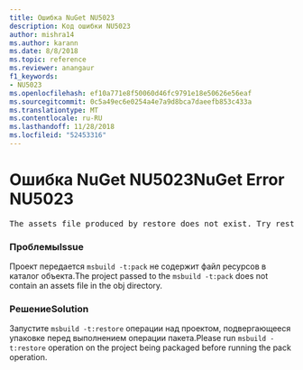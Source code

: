 ```yaml
---
title: Ошибка NuGet NU5023
description: Код ошибки NU5023
author: mishra14
ms.author: karann
ms.date: 8/8/2018
ms.topic: reference
ms.reviewer: anangaur
f1_keywords:
- NU5023
ms.openlocfilehash: ef10a771e8f50060d46fc9791e18e50626e56eaf
ms.sourcegitcommit: 0c5a49ec6e0254a4e7a9d8bca7daeefb853c433a
ms.translationtype: MT
ms.contentlocale: ru-RU
ms.lasthandoff: 11/28/2018
ms.locfileid: "52453316"
---
```

# <a name="nuget-error-nu5023"></a><span data-ttu-id="625bb-103">Ошибка NuGet NU5023</span><span class="sxs-lookup"><span data-stu-id="625bb-103">NuGet Error NU5023</span></span>
<pre>The assets file produced by restore does not exist. Try restoring the project again. The expected location of the assets file is F:\project\obj\project.assets.json.</pre>

### <a name="issue"></a><span data-ttu-id="625bb-104">Проблемы</span><span class="sxs-lookup"><span data-stu-id="625bb-104">Issue</span></span>

<span data-ttu-id="625bb-105">Проект передается `msbuild -t:pack` не содержит файл ресурсов в каталог объекта.</span><span class="sxs-lookup"><span data-stu-id="625bb-105">The project passed to the `msbuild -t:pack` does not contain an assets file in the obj directory.</span></span>


### <a name="solution"></a><span data-ttu-id="625bb-106">Решение</span><span class="sxs-lookup"><span data-stu-id="625bb-106">Solution</span></span>

<span data-ttu-id="625bb-107">Запустите `msbuild -t:restore` операции над проектом, подвергающееся упаковке перед выполнением операции пакета.</span><span class="sxs-lookup"><span data-stu-id="625bb-107">Please run `msbuild -t:restore` operation on the project being packaged before running the pack operation.</span></span>

